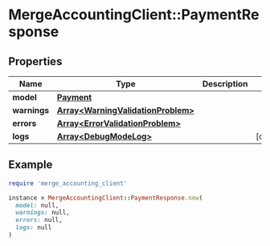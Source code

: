 # MergeAccountingClient::PaymentResponse

## Properties

| Name | Type | Description | Notes |
| ---- | ---- | ----------- | ----- |
| **model** | [**Payment**](Payment.md) |  |  |
| **warnings** | [**Array&lt;WarningValidationProblem&gt;**](WarningValidationProblem.md) |  |  |
| **errors** | [**Array&lt;ErrorValidationProblem&gt;**](ErrorValidationProblem.md) |  |  |
| **logs** | [**Array&lt;DebugModeLog&gt;**](DebugModeLog.md) |  | [optional] |

## Example

```ruby
require 'merge_accounting_client'

instance = MergeAccountingClient::PaymentResponse.new(
  model: null,
  warnings: null,
  errors: null,
  logs: null
)
```

